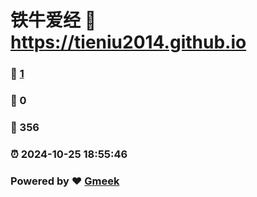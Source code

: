 # 铁牛爱经 :link: https://tieniu2014.github.io 
### :page_facing_up: [1](https://tieniu2014.github.io/tag.html) 
### :speech_balloon: 0 
### :hibiscus: 356 
### :alarm_clock: 2024-10-25 18:55:46 
### Powered by :heart: [Gmeek](https://github.com/Meekdai/Gmeek)
